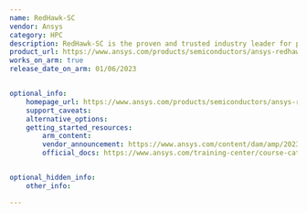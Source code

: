 ```yaml
---
name: RedHawk-SC
vendor: Ansys
category: HPC
description: RedHawk-SC is the proven and trusted industry leader for power noise and reliability signoff for digital IP and SoCs down to 3nm and built on cloud-native elastic compute infrastructure.
product_url: https://www.ansys.com/products/semiconductors/ansys-redhawk-sc
works_on_arm: true
release_date_on_arm: 01/06/2023


optional_info:
    homepage_url: https://www.ansys.com/products/semiconductors/ansys-redhawk-sc
    support_caveats:
    alternative_options:
    getting_started_resources:
        arm_content:
        vendor_announcement: https://www.ansys.com/content/dam/amp/2023/june/quick-request/arm-64-processor-support-announcement-june-2023.pdf
        official_docs: https://www.ansys.com/training-center/course-catalog/semiconductor/ansys-redhawk-sc-getting-started


optional_hidden_info:
    other_info:

---
```

